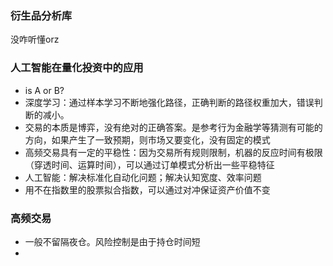 ### 衍生品分析库

没咋听懂orz

### 人工智能在量化投资中的应用

- is A or B?
- 深度学习：通过样本学习不断地强化路径，正确判断的路径权重加大，错误判断的减小。
- 交易的本质是博弈，没有绝对的正确答案。是参考行为金融学等猜测有可能的方向，如果产生了一致预期，则市场又要变化，没有固定的模式
- 高频交易具有一定的平稳性：因为交易所有规则限制，机器的反应时间有极限（穿透时间、运算时间），可以通过订单模式分析出一些平稳特征
- 人工智能：解决标准化自动化问题；解决认知宽度、效率问题
- 用不在指数里的股票拟合指数，可以通过对冲保证资产价值不变

### 高频交易

- 一般不留隔夜仓。风险控制是由于持仓时间短
- 

